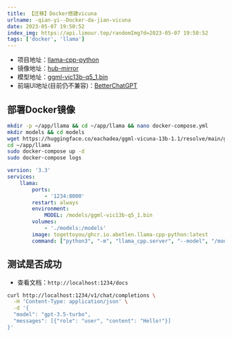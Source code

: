 ```yaml
---
title: 【迁移】Docker搭建vicuna
urlname: -qian-yi--Docker-da-jian-vicuna
date: 2023-05-07 19:50:52
index_img: https://api.limour.top/randomImg?d=2023-05-07 19:50:52
tags: ['docker', 'llama']
---
```

+ 项目地址：[llama-cpp-python](https://github.com/abetlen/llama-cpp-python/pkgs/container/llama-cpp-python)
+ 镜像地址：[hub-mirror](https://github.com/togettoyou/hub-mirror)
+ 模型地址：[ggml-vic13b-q5_1.bin](https://huggingface.co/eachadea/ggml-vicuna-13b-1.1/resolve/main/ggml-vic13b-q5_1.bin)
+ 前端UI地址(目前仍不兼容)：[BetterChatGPT](https://github.com/Limourli-liu/BetterChatGPT)
## 部署Docker镜像
```bash
mkdir -p ~/app/llama && cd ~/app/llama && nano docker-compose.yml
mkdir models && cd models
wget https://huggingface.co/eachadea/ggml-vicuna-13b-1.1/resolve/main/ggml-vic13b-q5_1.bin
cd ~/app/llama
sudo docker-compose up -d
sudo docker-compose logs
```
```yml
version: '3.3'
services:
    llama:
        ports:
            - '1234:8000'
        restart: always
        environment:
            MODEL: /models/ggml-vic13b-q5_1.bin
        volumes:
            - './models:/models'
        image: togettoyou/ghcr.io.abetlen.llama-cpp-python:latest
        command: ["python3", "-m", "llama_cpp.server", "--model", "/models/ggml-vic13b-q5_1.bin"]
```
## 测试是否成功
+ 查看文档：`http://localhost:1234/docs`
```bash
curl http://localhost:1234/v1/chat/completions \
  -H 'Content-Type: application/json' \
  -d '{
  "model": "gpt-3.5-turbo",
  "messages": [{"role": "user", "content": "Hello!"}]
}'
```